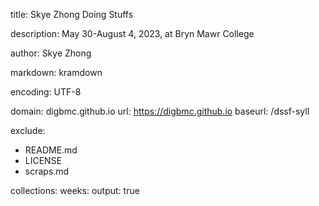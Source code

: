 title: Skye Zhong Doing Stuffs

description: May 30-August 4, 2023, at Bryn Mawr College

author: Skye Zhong

markdown: kramdown

encoding: UTF-8

domain: digbmc.github.io
url: https://digbmc.github.io
baseurl: /dssf-syll

exclude:
  - README.md
  - LICENSE
  - scraps.md

collections:
  weeks:
    output: true
